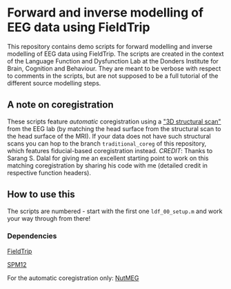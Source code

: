 # Forward and inverse modelling of EEG data using FieldTrip

This repository contains demo scripts for forward modelling and inverse modelling of EEG data using FieldTrip. 
The scripts are created in the context of the Language Function and Dysfunction Lab at the Donders Institute for Brain, Cognition and Behaviour.
They are meant to be verbose with respect to comments in the scripts, but are not supposed to be a full tutorial of the different source modelling steps.

## A note on coregistration
These scripts feature _automatic_ coregistration using a ["3D structural scan"](https://www.fieldtriptoolbox.org/tutorial/electrode/) from the EEG lab (by matching the head surface from the structural scan to the head surface of the MRI). If your data does not have such structural scans you can hop to the branch `traditional_coreg`  of this repository, which features fiducial-based coregistration instead.
_CREDIT_: Thanks to Sarang S. Dalal for giving me an excellent starting point to work on this matching coregistration by sharing his code with me (detailed credit in respective function headers). 

## How to use this

The scripts are numbered - start with the first one `ldf_00_setup.m` and work your way through from there!

### Dependencies
[FieldTrip](https://www.fieldtriptoolbox.org/download/)

[SPM12](https://www.fil.ion.ucl.ac.uk/spm/software/download/)

For the automatic coregistration only:
[NutMEG](https://github.com/UCSFBiomagneticImagingLab/nutmeg)